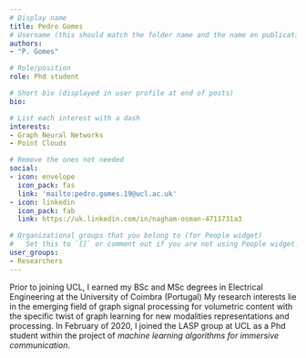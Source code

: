 ```yaml
---
# Display name
title: Pedro Gomes
# Username (this should match the folder name and the name on publications)
authors:
- "P. Gomes"

# Role/position
role: Phd student

# Short bio (displayed in user profile at end of posts)
bio:

# List each interest with a dash
interests:
- Graph Neural Networks
- Point Clouds

# Remove the ones not needed
social:
- icon: envelope
  icon_pack: fas
  link: 'mailto:pedro.gomes.19@ucl.ac.uk'
- icon: linkedin
  icon_pack: fab
  link: https://uk.linkedin.com/in/nagham-osman-4711731a3

# Organizational groups that you belong to (for People widget)
#   Set this to `[]` or comment out if you are not using People widget.
user_groups:
- Researchers
---
```


Prior to joining UCL, I earned my BSc and MSc degrees in Electrical Engineering at the University of Coimbra (Portugal)
My research interests lie in the emerging field of graph signal processing for volumetric content with the specific twist of graph learning for new modalities representations and processing.
In February of 2020, I joined the LASP group at UCL as a Phd student within the project of _machine learning algorithms for immersive communication_.
